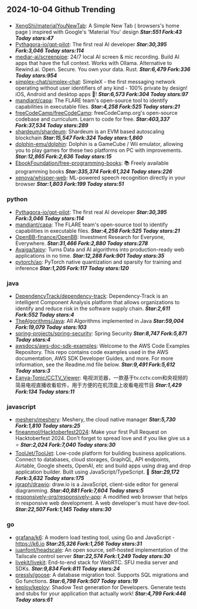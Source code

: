 ## 2024-10-04 Github Trending

### 
* [XengShi/materialYouNewTab](https://github.com/XengShi/materialYouNewTab): A Simple New Tab ( browsers's home page ) inspired with Google's 'Material You' design ***Star:551 Fork:43 Today stars:47***
* [Pythagora-io/gpt-pilot](https://github.com/Pythagora-io/gpt-pilot): The first real AI developer ***Star:30,395 Fork:3,046 Today stars:114***
* [mediar-ai/screenpipe](https://github.com/mediar-ai/screenpipe): 24/7 local AI screen & mic recording. Build AI apps that have the full context. Works with Ollama. Alternative to Rewind.ai. Open. Secure. You own your data. Rust. ***Star:6,479 Fork:336 Today stars:954***
* [simplex-chat/simplex-chat](https://github.com/simplex-chat/simplex-chat): SimpleX - the first messaging network operating without user identifiers of any kind - 100% private by design! iOS, Android and desktop apps 📱! ***Star:6,573 Fork:304 Today stars:97***
* [mandiant/capa](https://github.com/mandiant/capa): The FLARE team's open-source tool to identify capabilities in executable files. ***Star:4,258 Fork:525 Today stars:21***
* [freeCodeCamp/freeCodeCamp](https://github.com/freeCodeCamp/freeCodeCamp): freeCodeCamp.org's open-source codebase and curriculum. Learn to code for free. ***Star:403,337 Fork:37,534 Today stars:289***
* [shardeum/shardeum](https://github.com/shardeum/shardeum): Shardeum is an EVM based autoscaling blockchain ***Star:15,547 Fork:324 Today stars:1,860***
* [dolphin-emu/dolphin](https://github.com/dolphin-emu/dolphin): Dolphin is a GameCube / Wii emulator, allowing you to play games for these two platforms on PC with improvements. ***Star:12,865 Fork:2,636 Today stars:15***
* [EbookFoundation/free-programming-books](https://github.com/EbookFoundation/free-programming-books): 📚 Freely available programming books ***Star:335,374 Fork:61,324 Today stars:226***
* [xenova/whisper-web](https://github.com/xenova/whisper-web): ML-powered speech recognition directly in your browser ***Star:1,803 Fork:199 Today stars:51***

### python
* [Pythagora-io/gpt-pilot](https://github.com/Pythagora-io/gpt-pilot): The first real AI developer ***Star:30,395 Fork:3,046 Today stars:114***
* [mandiant/capa](https://github.com/mandiant/capa): The FLARE team's open-source tool to identify capabilities in executable files. ***Star:4,258 Fork:525 Today stars:21***
* [OpenBB-finance/OpenBB](https://github.com/OpenBB-finance/OpenBB): Investment Research for Everyone, Everywhere. ***Star:31,466 Fork:2,880 Today stars:278***
* [Avaiga/taipy](https://github.com/Avaiga/taipy): Turns Data and AI algorithms into production-ready web applications in no time. ***Star:12,288 Fork:901 Today stars:35***
* [pytorch/ao](https://github.com/pytorch/ao): PyTorch native quantization and sparsity for training and inference ***Star:1,205 Fork:117 Today stars:120***

### java
* [DependencyTrack/dependency-track](https://github.com/DependencyTrack/dependency-track): Dependency-Track is an intelligent Component Analysis platform that allows organizations to identify and reduce risk in the software supply chain. ***Star:2,611 Fork:552 Today stars:4***
* [TheAlgorithms/Java](https://github.com/TheAlgorithms/Java): All Algorithms implemented in Java ***Star:59,004 Fork:19,079 Today stars:103***
* [spring-projects/spring-security](https://github.com/spring-projects/spring-security): Spring Security ***Star:8,747 Fork:5,871 Today stars:4***
* [awsdocs/aws-doc-sdk-examples](https://github.com/awsdocs/aws-doc-sdk-examples): Welcome to the AWS Code Examples Repository. This repo contains code examples used in the AWS documentation, AWS SDK Developer Guides, and more. For more information, see the Readme.md file below. ***Star:9,491 Fork:5,612 Today stars:3***
* [Eanya-Tonic/CCTV_Viewer](https://github.com/Eanya-Tonic/CCTV_Viewer): 电视浏览器，一款基于tv.cctv.com和央视频的简易电视直播收看软件，用于方便的在机顶盒上收看电视节目 ***Star:1,429 Fork:134 Today stars:11***

### javascript
* [meshery/meshery](https://github.com/meshery/meshery): Meshery, the cloud native manager ***Star:5,730 Fork:1,810 Today stars:25***
* [fineanmol/Hacktoberfest2024](https://github.com/fineanmol/Hacktoberfest2024): Make your first Pull Request on Hacktoberfest 2024. Don't forget to spread love and if you like give us a ⭐️ ***Star:2,024 Fork:7,040 Today stars:30***
* [ToolJet/ToolJet](https://github.com/ToolJet/ToolJet): Low-code platform for building business applications. Connect to databases, cloud storages, GraphQL, API endpoints, Airtable, Google sheets, OpenAI, etc and build apps using drag and drop application builder. Built using JavaScript/TypeScript. 🚀 ***Star:29,172 Fork:3,632 Today stars:175***
* [jgraph/drawio](https://github.com/jgraph/drawio): draw.io is a JavaScript, client-side editor for general diagramming. ***Star:40,881 Fork:7,604 Today stars:5***
* [responsively-org/responsively-app](https://github.com/responsively-org/responsively-app): A modified web browser that helps in responsive web development. A web developer's must have dev-tool. ***Star:22,507 Fork:1,145 Today stars:30***

### go
* [grafana/k6](https://github.com/grafana/k6): A modern load testing tool, using Go and JavaScript - https://k6.io ***Star:25,326 Fork:1,256 Today stars:31***
* [juanfont/headscale](https://github.com/juanfont/headscale): An open source, self-hosted implementation of the Tailscale control server ***Star:22,574 Fork:1,249 Today stars:30***
* [livekit/livekit](https://github.com/livekit/livekit): End-to-end stack for WebRTC. SFU media server and SDKs. ***Star:9,834 Fork:811 Today stars:24***
* [pressly/goose](https://github.com/pressly/goose): A database migration tool. Supports SQL migrations and Go functions. ***Star:6,798 Fork:507 Today stars:19***
* [keploy/keploy](https://github.com/keploy/keploy): Shadow Test generation for Developers. Generate tests and stubs for your application that actually work! ***Star:4,799 Fork:446 Today stars:61***
